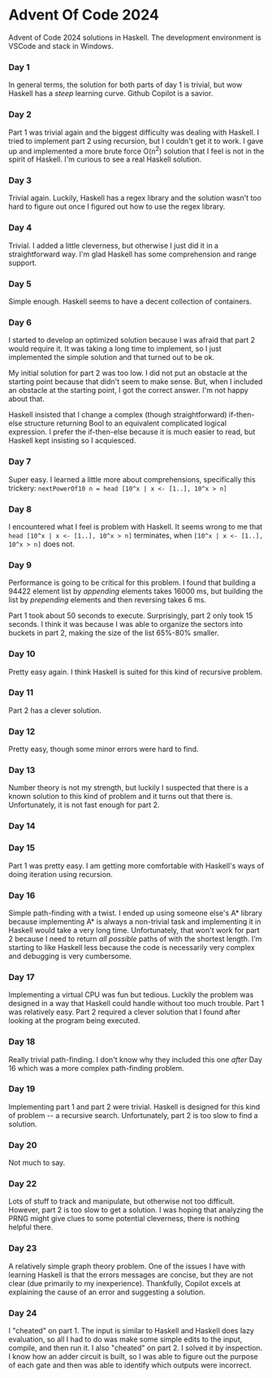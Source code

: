 # Advent Of Code 2024
Advent of Code 2024 solutions in Haskell. The development environment is VSCode and stack in Windows.

### Day 1

In general terms, the solution for both parts of day 1 is trivial, but wow Haskell has a *steep* learning curve. Github Copilot is a savior.

### Day 2

Part 1 was trivial again and the biggest difficulty was dealing with Haskell. I tried to implement part 2 using recursion, but I couldn't get it to work. I gave up and implemented a more brute force O(n<sup>2</sup>) solution that I feel is not in the spirit of Haskell. I'm curious to see a real Haskell solution.

### Day 3

Trivial again. Luckily, Haskell has a regex library and the solution wasn't too hard to figure out once I figured out how to use the regex library.

### Day 4
Trivial. I added a little cleverness, but otherwise I just did it in a straightforward way. I'm glad Haskell has some comprehension and range support.

### Day 5
Simple enough. Haskell seems to have a decent collection of containers.

### Day 6
I started to develop an optimized solution because I was afraid that part 2 would require it. It was taking a long time to implement, so I just implemented the simple solution and that turned out to be ok.

My initial solution for part 2 was too low. I did not put an obstacle at the starting point because that didn't seem to make sense. But, when I included an obstacle at the starting point, I got the correct answer. I'm not happy about that.

Haskell insisted that I change a complex (though straightforward) if-then-else structure returning Bool to an equivalent complicated logical expression. I prefer the if-then-else because it is much easier to read, but Haskell kept insisting so I acquiesced.

### Day 7
Super easy. I learned a little more about comprehensions, specifically this trickery: `nextPowerOf10 n = head [10^x | x <- [1..], 10^x > n]`

### Day 8
I encountered what I feel is problem with Haskell. It seems wrong to me that `head [10^x | x <- [1..], 10^x > n]` terminates, when `[10^x | x <- [1..], 10^x > n]` does not.

### Day 9
Performance is going to be critical for this problem. I found that building a 94422 element list by *appending* elements takes 16000 ms, but building the list by *prepending* elements and then reversing takes 6 ms.

Part 1 took about 50 seconds to execute. Surprisingly, part 2 only took 15 seconds. I think it was because I was able to organize the sectors into buckets in part 2, making the size of the list 65%-80% smaller.

### Day 10
Pretty easy again. I think Haskell is suited for this kind of recursive problem.

### Day 11
Part 2 has a clever solution. 

### Day 12
Pretty easy, though some minor errors were hard to find.

### Day 13
Number theory is not my strength, but luckily I suspected that there is a known solution to this kind of problem and it turns out that there is. Unfortunately, it is not fast enough for part 2.

### Day 14


### Day 15
Part 1 was pretty easy. I am getting more comfortable with Haskell's ways of doing iteration using recursion.

### Day 16
Simple path-finding with a twist. I ended up using someone else's A* library because implementing A* is always a non-trivial task and implementing it in Haskell would take a very long time. Unfortunately, that won't work for part 2 because I need to return *all possible* paths of with the shortest length. I'm starting to like Haskell less because the code is necessarily very complex and debugging is very cumbersome.

### Day 17
Implementing a virtual CPU was fun but tedious. Luckily the problem was designed in a way that Haskell could handle without too much trouble. Part 1 was relatively easy. Part 2 required a clever solution that I found after looking at the program being executed.

### Day 18
Really trivial path-finding. I don't know why they included this one *after* Day 16 which was a more complex path-finding problem.

### Day 19
Implementing part 1 and part 2 were trivial. Haskell is designed for this kind of problem -- a recursive search. Unfortunately, part 2 is too slow to find a solution.

### Day 20
Not much to say.




### Day 22
Lots of stuff to track and manipulate, but otherwise not too difficult. However, part 2 is too slow to get a solution. I was hoping that analyzing the PRNG might give clues to some potential cleverness, there is nothing helpful there.

### Day 23
A relatively simple graph theory problem. One of the issues I have with learning Haskell is that the errors messages are concise, but they are not clear (due primarily to my inexperience). Thankfully, Copilot excels at explaining the cause of an error and suggesting a solution.

### Day 24
I "cheated" on part 1. The input is similar to Haskell and Haskell does lazy evaluation, so all I had to do was make some simple edits to the input, compile, and then run it. I also "cheated" on part 2. I solved it by inspection. I know how an adder circuit is built, so I was able to figure out the purpose of each gate and then was able to identify which outputs were incorrect.

